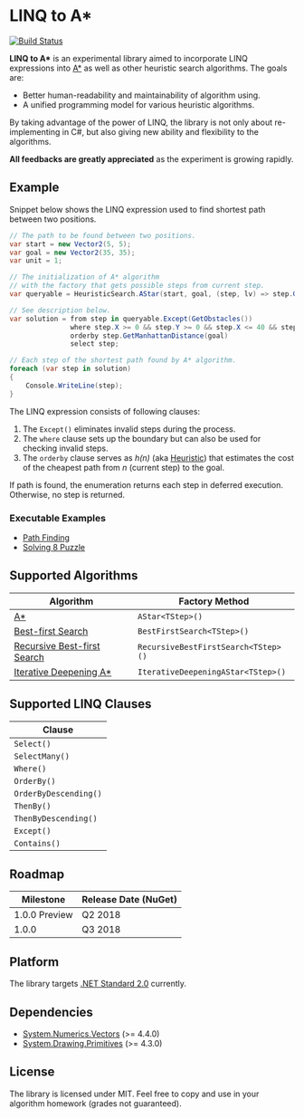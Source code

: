 # LINQ to A\*

[![Build Status](https://travis-ci.org/rvhuang/linq-to-astar.svg?branch=master)](https://travis-ci.org/rvhuang/linq-to-astar)

**LINQ to A\*** is an experimental library aimed to incorporate LINQ expressions into [A\*](https://en.wikipedia.org/wiki/A*_search_algorithm) as well as other heuristic search algorithms. The goals are:

* Better human-readability and maintainability of algorithm using.
* A unified programming model for various heuristic algorithms.

By taking advantage of the power of LINQ, the library is not only about re-implementing in C#, but also giving new ability and flexibility to the algorithms.

**All feedbacks are greatly appreciated** as the experiment is growing rapidly.

## Example

Snippet below shows the LINQ expression used to find shortest path between two positions.

```csharp
// The path to be found between two positions.
var start = new Vector2(5, 5);
var goal = new Vector2(35, 35);
var unit = 1;

// The initialization of A* algorithm
// with the factory that gets possible steps from current step.
var queryable = HeuristicSearch.AStar(start, goal, (step, lv) => step.GetFourDirections(unit));

// See description below.
var solution = from step in queryable.Except(GetObstacles())                      // 1.
               where step.X >= 0 && step.Y >= 0 && step.X <= 40 && step.Y <= 40   // 2.
               orderby step.GetManhattanDistance(goal)                            // 3.
               select step;

// Each step of the shortest path found by A* algorithm.
foreach (var step in solution)
{
    Console.WriteLine(step);
}
```

The LINQ expression consists of following clauses:

1. The `Except()` eliminates invalid steps during the process.
2. The `where` clause sets up the boundary but can also be used for checking invalid steps.
3. The `orderby` clause serves as *h(n)* (aka [Heuristic](https://en.wikipedia.org/wiki/Heuristic)) that estimates the cost of the cheapest path from *n* (current step) to the goal.

If path is found, the enumeration returns each step in deferred execution. Otherwise, no step is returned.

### Executable Examples

* [Path Finding](src/LinqToAStar.Example.PathFinding/) 
* [Solving 8 Puzzle](src/LinqToAStar.Example.EightPuzzle/)

## Supported Algorithms

|Algorithm|Factory Method|
|----------|----------|
|[A\*](https://en.wikipedia.org/wiki/A*_search_algorithm)|`AStar<TStep>()`|
|[Best-first Search](https://en.wikipedia.org/wiki/Best-first_search)|`BestFirstSearch<TStep>()`|
|[Recursive Best-first Search](http://cs.gettysburg.edu/~tneller/papers/talks/RBFS_Example.htm)|`RecursiveBestFirstSearch<TStep>()`|
|[Iterative Deepening A\*](https://en.wikipedia.org/wiki/Iterative_deepening_A*)|`IterativeDeepeningAStar<TStep>()`|

## Supported LINQ Clauses

|Clause|
|----------|
|`Select()`|
|`SelectMany()`|
|`Where()`|
|`OrderBy()`|
|`OrderByDescending()`|
|`ThenBy()`|
|`ThenByDescending()`|
|`Except()`|
|`Contains()`|

## Roadmap

|Milestone|Release Date (NuGet)|
|----------|----------|
|1.0.0 Preview|Q2 2018|
|1.0.0|Q3 2018|

## Platform

The library targets [.NET Standard 2.0](https://docs.microsoft.com/en-us/dotnet/api/?view=netstandard-2.0) currently.

## Dependencies

* [System.Numerics.Vectors](https://www.nuget.org/packages/System.Numerics.Vectors/) (>= 4.4.0)
* [System.Drawing.Primitives](https://www.nuget.org/packages/System.Drawing.Primitives/) (>= 4.3.0)

## License

The library is licensed under MIT. Feel free to copy and use in your algorithm homework (grades not guaranteed).
